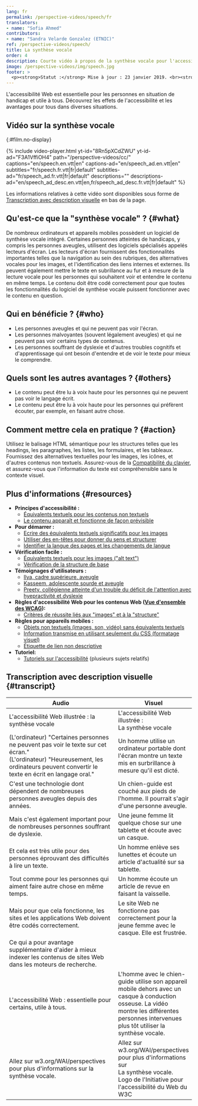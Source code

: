 ```yaml
---
lang: fr
permalink: /perspective-videos/speech/fr
translators: 
- name: "Sofia Ahmed"
contributors:
- name: "Sandra Velarde Gonzalez (ETNIC)"
ref: /perspective-videos/speech/
title: La synthèse vocale
order: 4
description: Courte vidéo à propos de la synthèse vocale pour l'accessibilité Web - de quoi s'agit-il, qui en bénéficie, et comment mettre cela en pratique.
image: /perspective-videos/img/speech.jpg
footer: >
  <p><strong>Statut :</strong> Mise à jour : 23 janvier 2019. <br><strong>Rédacteur et chef du projet :</strong> <a href="https://www.w3.org/People/shadi">Shadi Abou-Zahra</a>. Développé par le <a href="https://www.w3.org/WAI/EO/">Groupe de travail Éducation et Promotion</a> avec le soutien du projet <a href="https://www.w3.org/WAI/DEV/">WAI-DEV</a> financé par la Commission européenne (CE)<a href="./acknowledgements/">Remerciements</a>.</p>
---
```


L'accessibilité Web est essentielle pour les personnes en situation de handicap et utile à tous. Découvrez les effets de l'accessibilité et les avantages pour tous dans diverses situations.

## Vidéo sur la synthèse vocale
{:#film.no-display}

{% include video-player.html
    yt-id="8Rn5pXCdZWU"
    yt-id-ad="F3A1VffiOH4"
    path="/perspective-videos/cc/"
    captions="en/speech.en.vtt|en"
    captions-ad="en/speech_ad.en.vtt|en"
    subtitles="fr/speech.fr.vtt|fr|default"
    subtitles-ad="fr/speech_ad.fr.vtt|fr|default"
    descriptions=""
    descriptions-ad="en/speech_ad_desc.en.vtt|en,fr/speech_ad_desc.fr.vtt|fr|default"
%}

Les informations relatives à cette vidéo sont disponibles sous forme de [Transcription avec description visuelle](#transcript) en bas de la page.

Qu'est-ce que la "synthèse vocale" ? {#what}
-------------------------

De nombreux ordinateurs et appareils mobiles possèdent un logiciel de synthèse vocale intégré. Certaines personnes atteintes de handicaps, y compris les personnes aveugles, utilisent des logiciels spécialisés appelés lecteurs d'écran. Les lecteurs d'écran fournissent des fonctionnalités importantes telles que la navigation au sein des rubriques, des alternatives vocales pour les images, et l'identification des liens internes et externes. Ils peuvent également mettre le texte en subrillance au fur et à mesure de la lecture vocale pour les personnes qui souhaitent voir et entendre le contenu en même temps. Le contenu doit être codé correctement pour que toutes les fonctionnalités du logiciel de synthèse vocale puissent fonctionner avec le contenu en question.

Qui en bénéficie ? {#who}
----------------------------

-   Les personnes aveugles et qui ne peuvent pas voir l'écran.
-   Les personnes malvoyantes (souvent légalement aveugles) et qui ne peuvent pas voir certains types de contenus.
-   Les personnes souffrant de dyslexie et d'autres troubles cognitifs et d'apprentissage qui ont besoin d'entendre et de voir le texte pour mieux le comprendre.

Quels sont les autres avantages ? {#others}
---------------------------------

-   Le contenu peut être lu à voix haute pour les personnes qui ne peuvent pas voir le langage écrit.
-   Le contenu peut être lu à voix haute pour les personnes qui préfèrent écouter, par exemple, en faisant autre chose.

Comment mettre cela en pratique ? {#action}
--------------------------------------

Utilisez le balisage HTML sémantique pour les structures telles que les headings, les paragraphes, les listes, les formulaires, et les tableaux. Fournissez des alternatives textuelles pour les images, les icônes, et d'autres contenus non textuels. Assurez-vous de la [Compatibilité du clavier](/perspective-videos/keyboard/), et assurez-vous que l'information du texte est compréhensible sans le contexte visuel.

Plus d'informations {#resources}
----------

-   **Principes d'accessibilité :**
    -   [Équivalents textuels pour les contenus non textuels](/fundamentals/accessibility-principles/#alternatives)
    -   [Le contenu apparaît et fonctionne de façon prévisible](/fundamentals/accessibility-principles/#adaptable)
-   **Pour démarrer :**
    -   [Ecrire des équivalents textuels significatifs pour les images](/tips/writing/#write-meaningful-text-alternatives-for-images) 
    -   [Utiliser des en-têtes pour donner du sens et structurer](/tips/writing/#use-headings-to-convey-meaning-and-structure) 
    -   [Identifier la langue des pages et les changements de langue](/tips/developing/#identify-page-language-and-language-changes) 
-   **Vérification facile :**
    -   [Équivalents textuels pour les images ("alt
        text")](/test-evaluate/preliminary/#images) 
    -   [Vérification de la structure de base](/test-evaluate/preliminary/#structure) 
-   **Témoignages d'utilisateurs :**
    -   [Ilya, cadre supérieure, aveugle](/people-use-web/user-stories/#accountant)
    -   [Kasseem, adolescente sourde et aveugle](/people-use-web/user-stories/#teenager)
    -   [Preety, collégienne atteinte d'un trouble du déficit de l'attention avec hyepractivité et dyslexie](/people-use-web/user-stories/#classroomstudent)
-   **Règles d'accessibilité Web pour les contenus Web ([Vue d'ensemble des WCAG](/standards-guidelines/wcag/)):**
    -   [Critères de réussite liés aux "images" et à la "structure"](https://www.w3.org/WAI/WCAG21/quickref/?tags=images%2Cstructure)
-   **Règles pour appareils mobiles :**
    -   [Objets non textuels (images, son, vidéo) sans équivalents textuels](/standards-guidelines/shared-experiences/#non-text) 
    -   [Information transmise en utilisant seulement du CSS (formatage visuel)](/standards-guidelines/shared-experiences/#visual-formatting) 
    -   [Étiquette de lien non descriptive](/standards-guidelines/shared-experiences/#link-label) 
-   **Tutoriel:**
    -   [Tutoriels sur l'accessibilité](https://www.w3.org/WAI/tutorials/) 
        (plusieurs sujets relatifs)

## Transcription avec description visuelle {#transcript}

<table>
  <thead>
    <tr>
      <th width="65%">Audio</th>
      <th>Visuel</th>
    </tr>
  </thead>
  <tbody>
    <tr>
      <td>L'accessibilité Web illustrée : la synthèse vocale</td>
      <td>L'accessibilité Web illustrée :<br>
        La synthèse vocale</td>
    </tr>
    <tr>
      <td>(L'ordinateur) &quot;Certaines personnes ne peuvent pas voir le texte sur cet écran.&quot;<br>
(L'ordinateur)                     &quot;Heureusement, les ordinateurs peuvent convertir le texte en écrit en langage oral.&quot;</td>
      <td>Un homme utilise un ordinateur portable dont l'écran montre un texte mis en surbrillance à mesure qu'il est dicté.</td>
    </tr>
    <tr>
      <td>C'est une technologie dont dépendent de nombreuses personnes aveugles depuis des années.</td>
      <td>Un chien-guide est couché aux pieds de l'homme. Il pourrait s'agir d'une personne aveugle.</td>
    </tr>
    <tr>
      <td>Mais c'est également important pour de nombreuses personnes souffrant de dyslexie.</td>
      <td>Une jeune femme lit quelque chose sur une tablette et écoute avec un casque.</td>
    </tr>
    <tr>
      <td>Et cela est très utile pour des personnes éprouvant des difficultés à lire un texte.</td>
      <td>Un homme enlève ses lunettes et écoute un article d'actualité sur sa tablette.</td>
    </tr>
    <tr>
      <td>Tout comme pour les personnes qui aiment faire autre chose en même temps.</td>
      <td>Un homme écoute un article de revue en faisant la vaisselle.</td>
    </tr>
    <tr>
      <td>Mais pour que cela fonctionne, les sites et les applications Web doivent être codés correctement.</td>
      <td>Le site Web ne fonctionne pas correctement pour la jeune femme avec le casque. Elle est frustrée.</td>
    </tr>
    <tr>
      <td>Ce qui a pour avantage supplémentaire d'aider à mieux indexer les contenus de sites Web dans les moteurs de recherche.</td>
      <td>&nbsp;</td>
    </tr>
    <tr>
      <td>L'accessibilité Web : essentielle pour certains, utile à tous.</td>
      <td>L'homme avec le chien-guide utilise son appareil mobile dehors avec un casque à conduction osseuse. La vidéo montre les différentes personnes intervenues plus tôt utiliser la synthèse vocale.</td>
    </tr>
    <tr>
      <td>Allez sur w3.org/WAI/perspectives pour plus d'informations sur la synthèse vocale.</td>
      <td>Allez sur<br>
        w3.org/WAI/perspectives<br>
        pour plus d'informations sur<br>
        La synthèse vocale. <br>
        Logo de l'Initiative pour l'accessibilité du Web du W3C</td>
    </tr>
  </tbody>
</table>
